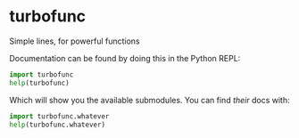 # turbofunc
Simple lines, for powerful functions

Documentation can be found by doing this in the Python REPL:

```python
import turbofunc
help(turbofunc)
```

Which will show you the available submodules. You can find _their_ docs with:

```python
import turbofunc.whatever
help(turbofunc.whatever)
```
